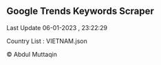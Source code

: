 

## Google Trends Keywords Scraper 
 
Last Update 06-01-2023 , 23:22:29

Country List :
VIETNAM.json



© Abdul Muttaqin 
